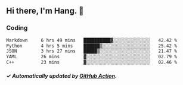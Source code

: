 ## Hi there, I'm Hang. 👋

### Coding

<!--START_SECTION:waka-->

```txt
Markdown     6 hrs 49 mins   ██████████▓░░░░░░░░░░░░░░   42.42 %
Python       4 hrs 5 mins    ██████▒░░░░░░░░░░░░░░░░░░   25.42 %
JSON         3 hrs 27 mins   █████▒░░░░░░░░░░░░░░░░░░░   21.47 %
YAML         26 mins         ▓░░░░░░░░░░░░░░░░░░░░░░░░   02.79 %
C++          23 mins         ▓░░░░░░░░░░░░░░░░░░░░░░░░   02.46 %
```

<!--END_SECTION:waka-->

##### ✓ Automatically updated by [GitHub Action](https://github.com/huhuhang/huhuhang/actions).
